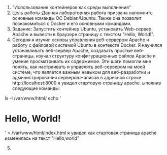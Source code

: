 1. "Использование контейнеров как среды выполнения"
2. Цель работы:Данная лабораторная работа призвана напомнить основные команды ОС Debian/Ubuntu. Также она позволит познакомиться с Docker и его основными командами.
3. Задание: Запустить контейнер Ubuntu, установить Web-сервер Apache и вывести в браузере страницу с текстом "Hello, World!".
4. Сегодня я изучил основы управления веб-сервером Apache и работу с файловой системой Ubuntu в контексте Docker. Я научился устанавливать веб-сервер Apache, создавать простые веб-страницы, изучал структуру конфигурационных файлов Apache и умение просматривать их содержимое. Эти шаги помогли мне понять, как настраивать и управлять веб-сервером на моей системе, что является важным навыком для веб-разработки и администрирования серверов.Написав в адресной строке http://localhost:8000 я увидел стартовую страницу apache.
ыполнив следующие команды:

ls -l /var/www/html/
echo '<h1>Hello, World!</h1>' > /var/www/html/index.html
я увидел как стартовая страница apache изменилась на текст "Hello,world"



5.
